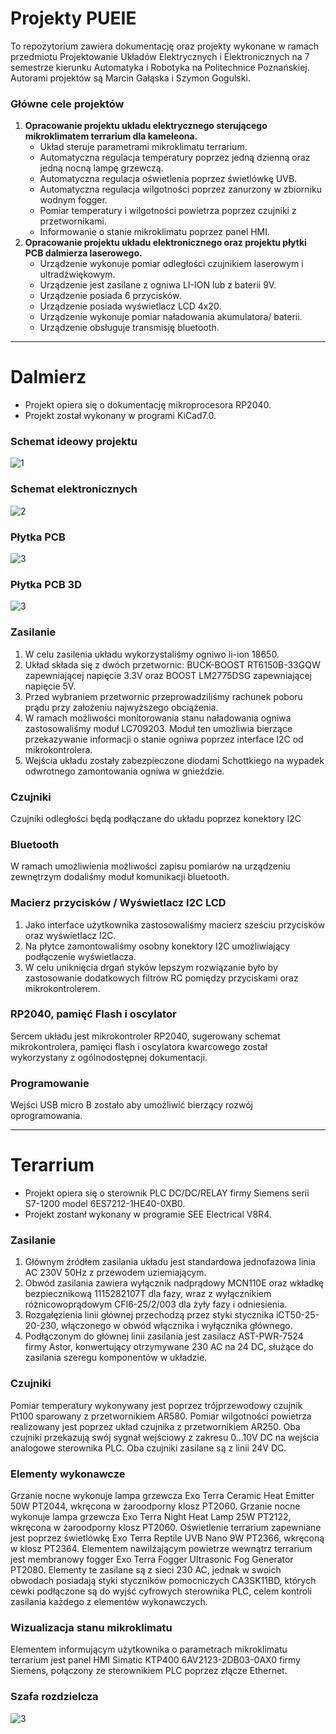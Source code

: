 # Projekty PUEIE
To repozytorium zawiera dokumentację oraz projekty wykonane w ramach przedmiotu Projektowanie Układów Elektrycznych i Elektronicznych na 7 semestrze kierunku Automatyka i Robotyka na Politechnice Poznańskiej. Autorami projektów są Marcin Gałąska i Szymon Gogulski.
### Główne cele projektów
1. <b> Opracowanie projektu układu elektrycznego sterującego mikroklimatem terrarium dla kameleona. </b>
    - Układ steruje parametrami mikroklimatu terrarium.
    - Automatyczna regulacja temperatury poprzez jedną dzienną oraz jedną nocną lampę grzewczą. 
    - Automatyczna regulacja oświetlenia poprzez świetlówkę UVB.
    - Automatyczna regulacja wilgotności poprzez zanurzony w zbiorniku wodnym fogger.
    - Pomiar temperatury i wilgotności powietrza poprzez czujniki z przetwornikami.
    - Informowanie o stanie mikroklimatu poprzez panel HMI.
2. <b> Opracowanie projektu układu elektronicznego oraz projektu płytki PCB dalmierza laserowego. </b>
    - Urządzenie wykonuje pomiar odległości czujnikiem laserowym i ultradźwiękowym.
    - Urządzenie jest zasilane z ogniwa LI-ION lub z baterii 9V.
    - Urządzenie posiada 6 przycisków.
    - Urządzenie posiada wyświetlacz LCD 4x20.
    - Urządzenie wykonuje pomiar naładowania akumulatora/ baterii.
    - Urządzenie obsługuje transmisję bluetooth.
***
# Dalmierz
- Projekt opiera się o dokumentację mikroprocesora RP2040.
- Projekt został wykonany w programi KiCad7.0.

### Schemat ideowy projektu
![1](Zrzuty_ekranu/dalmierz_drawio.svg)

### Schemat elektronicznych
![2](Zrzuty_ekranu/dalmierz.svg)

### Płytka PCB
![3](Zrzuty_ekranu/dalmierz_PCB.png)

### Płytka PCB 3D
![3](Zrzuty_ekranu/dalmierz_3d.png)

### Zasilanie 
1. W celu zasilenia układu wykorzystaliśmy ogniwo li-ion 18650.
2. Układ składa się z dwóch przetwornic: BUCK-BOOST RT6150B-33GQW zapewniającej napięcie 3.3V oraz BOOST LM2775DSG zapewniającej napięcie 5V.
3. Przed wybraniem przetwornic przeprowadziliśmy rachunek poboru prądu przy założeniu najwyższego obciążenia.
4. W ramach możliwości monitorowania stanu naładowania ogniwa zastosowaliśmy moduł LC709203. Moduł ten umożliwia bierzące przekazywanie informacji o stanie ogniwa poprzez interface I2C od mikrokontrolera.
5. Wejścia układu zostały zabezpieczone diodami Schottkiego na wypadek odwrotnego zamontowania ogniwa w gnieździe.

### Czujniki
Czujniki odległości będą podłączane do układu poprzez konektory I2C

### Bluetooth
W ramach umożliwienia możliwości zapisu pomiarów na urządzeniu zewnętrzym dodaliśmy moduł komunikacji bluetooth.

### Macierz przycisków / Wyświetlacz I2C LCD
1. Jako interface użytkownika zastosowaliśmy macierz  sześciu przycisków oraz wyświetlacz I2C.
2. Na płytce zamontowaliśmy osobny konektory I2C umożliwiający podłączenie wyświetlacza.
3. W celu uniknięcia drgań styków lepszym rozwiązanie było by zastosowanie dodatkowych filtrów RC pomiędzy przyciskami oraz mikrokontrolerem.

### RP2040, pamięć Flash i oscylator
Sercem układu jest mikrokontroler RP2040, sugerowany schemat mikrokontrolera, pamięci flash i oscylatora kwarcowego został wykorzystany z ogólnodostępnej dokumentacji.
### Programowanie
Wejści USB micro B zostało aby umożliwić bierzący rozwój oprogramowania.

***

# Terarrium
- Projekt opiera się o sterownik PLC DC/DC/RELAY firmy Siemens serii S7-1200 model 6ES7212-1HE40-0XB0.
- Projekt zostanł wykonany w programie SEE Electrical V8R4.

### Zasilanie
1. Głównym źródłem zasilania układu jest standardowa jednofazowa linia AC 230V 50Hz z przewodem uziemiającym.
2. Obwód zasilania zawiera wyłącznik nadprądowy MCN110E oraz wkładkę bezpiecznikową 1115282107T dla fazy, wraz z wyłącznikiem różnicowoprądowym CFI6-25/2/003 dla żyły fazy i odniesienia.
3. Rozgałęzienia linii głównej przechodzą przez styki stycznika iCT50-25-20-230, włączonego w obwód włącznika i wyłącznika głównego.
4. Podłączonym do głównej linii zasilania jest zasilacz AST-PWR-7524 firmy Astor, konwertujący otrzymywane 230 AC na 24 DC, służące do zasilania szeregu komponentów w układzie.

### Czujniki
Pomiar temperatury wykonywany jest poprzez trójprzewodowy czujnik Pt100 sparowany z przetwornikiem AR580. Pomiar wilgotności powietrza realizowany jest poprzez układ czujnika z przetwornikiem AR250. Oba czujniki przekazują swój sygnał wejściowy z zakresu 0...10V DC na wejścia analogowe sterownika PLC. Oba czujniki zasilane są z linii 24V DC.

### Elementy wykonawcze
Grzanie nocne wykonuje lampa grzewcza Exo Terra Ceramic Heat Emitter 50W PT2044, wkręcona w żaroodporny klosz PT2060. Grzanie nocne wykonuje lampa grzewcza Exo Terra Night Heat Lamp 25W PT2122, wkręcona w żaroodporny klosz PT2060. Oświetlenie terrarium zapewniane jest poprzez świetlówkę Exo Terra Reptile UVB Nano 9W PT2366, wkręconą w klosz PT2364. Elementem nawilżającym powietrze wewnątrz terrarium jest membranowy fogger Exo Terra Fogger Ultrasonic Fog Generator PT2080. Elementy te zasilane są z sieci 230 AC, jednak w swoich obwodach posiadają styki styczników pomocniczych CA3SK11BD, których cewki podłączone są do wyjść cyfrowych sterownika PLC, celem kontroli zasilania każdego z elementów wykonawczych.

### Wizualizacja stanu mikroklimatu
Elementem informującym użytkownika o parametrach mikroklimatu terrarium jest panel HMI Simatic KTP400 6AV2123-2DB03-0AX0 firmy Siemens, połączony ze sterownikiem PLC poprzez złącze Ethernet.

### Szafa rozdzielcza
![3](Zrzuty_ekranu/terrarium_szafa.png)
